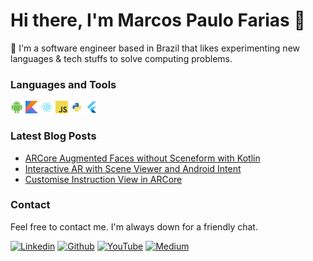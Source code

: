 # Hi there, I'm Marcos Paulo Farias 👋

💬 I'm a software engineer based in Brazil that likes experimenting new languages & tech stuffs to solve computing problems.

### Languages and Tools 

<code><img height="20" src="https://raw.githubusercontent.com/github/explore/80688e429a7d4ef2fca1e82350fe8e3517d3494d/topics/android/android.png"></code>
<code><img height="20" src="https://raw.githubusercontent.com/github/explore/80688e429a7d4ef2fca1e82350fe8e3517d3494d/topics/kotlin/kotlin.png"></code>
<code><img height="20" src="https://raw.githubusercontent.com/github/explore/80688e429a7d4ef2fca1e82350fe8e3517d3494d/topics/react/react.png"></code>
<code><img height="20" src="https://raw.githubusercontent.com/github/explore/80688e429a7d4ef2fca1e82350fe8e3517d3494d/topics/javascript/javascript.png"></code>
<code><img height="20" src="https://raw.githubusercontent.com/github/explore/80688e429a7d4ef2fca1e82350fe8e3517d3494d/topics/python/python.png"></code>
<code><img height="20" src="https://raw.githubusercontent.com/github/explore/80688e429a7d4ef2fca1e82350fe8e3517d3494d/topics/flutter/flutter.png"></code>

### Latest Blog Posts

<!-- BLOG-POST-LIST:START -->
- [ARCore Augmented Faces without Sceneform with Kotlin](https://creativetech.blog/home/augmented-faces-without-sceneform)
- [Interactive AR with Scene Viewer and Android Intent](https://creativetech.blog/home/scene-viewer-with-android-intent)
- [Customise Instruction View in ARCore](https://creativetech.blog/home/customize-instruction-view-arcore)
<!-- BLOG-POST-LIST:END -->

### Contact
Feel free to contact me. I'm always down for a friendly chat.

[![Linkedin](https://img.shields.io/badge/-Linkedin-blue?style=flat&logo=Linkedin&logoColor=white&link=https://www.linkedin.com/in/mrcsxsiq/)](https://www.linkedin.com/in/mrcsxsiq/)
[![Github](https://img.shields.io/badge/-Github-black?style=flat&logo=Github&logoColor=white&link=https://github.com/mrcsxsiq/)](https://github.com/mrcsxsiq/) 
[![YouTube](https://img.shields.io/badge/-YouTube-red?style=flat&logo=YouTube&logoColor=red&link=https://youtube.com/mrcsxsiq/)](https://youtube.com/mrcsxsiq/) 
[![Medium](https://img.shields.io/badge/-Medium-black?style=flat&logo=Medium&logoColor=white&link=https://github.com/mrcsxsiq/)](https://github.com/mrcsxsiq/) 
